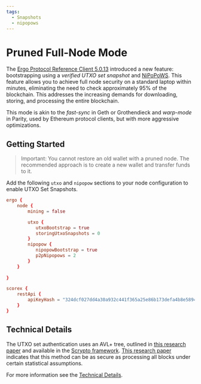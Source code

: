 ```yaml
---
tags:
  - Snapshots
  - nipopows
---
```


# Pruned Full-Node Mode

The [Ergo Protocol Reference Client 5.0.13](https://github.com/ergoplatform/ergo/releases/tag/v5.0.13) introduced a new feature: bootstrapping using a *verified UTXO set snapshot* and [NiPoPoWS](nipopows.md). This feature allows you to achieve full node security on a standard laptop within minutes, eliminating the need to check approximately 95% of the blockchain. This addresses the increasing demands for downloading, storing, and processing the entire blockchain.

This mode is akin to the *fast-sync* in Geth or Grothendieck and *warp-mode* in Parity, used by Ethereum protocol clients, but with more aggressive optimizations.

## Getting Started

> Important: You cannot restore an old wallet with a pruned node. The recommended approach is to create a new wallet and transfer funds to it.

Add the following `utxo` and `nipopow` sections to your node configuration to enable UTXO Set Snapshots. 

```conf
ergo {
    node {
        mining = false

        utxo {
           utxoBootstrap = true
           storingUtxoSnapshots = 0
        }
        nipopow {
           nipopowBootstrap = true
           p2pNipopows = 2
        }
    }
    
}

scorex {
    restApi {
        apiKeyHash = "324dcf027dd4a30a932c441f365a25e86b173defa4b8e58948253471b81b72cf"
    }
}
```


## Technical Details

The UTXO set authentication uses an AVL+ tree, outlined in [this research paper](https://eprint.iacr.org/2016/994.pdf) and available in the [Scrypto framework](https://github.com/input-output-hk/scrypto). [This research paper](https://eprint.iacr.org/2018/129) indicates that this method can be as secure as processing all blocks under certain statistical assumptions. 

For more information see the [Technical Details](pruned-impl.md).